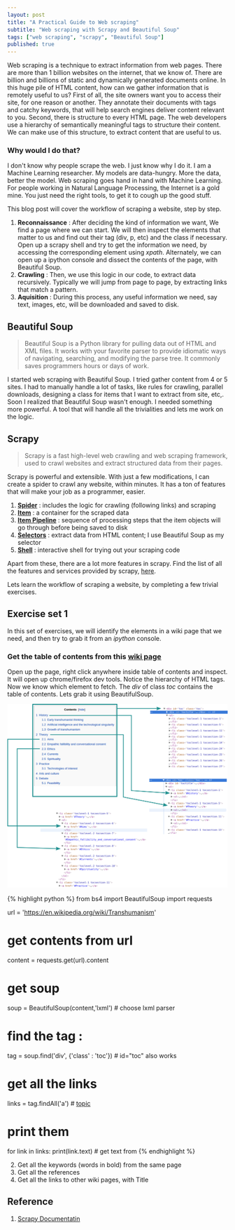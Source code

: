 ```yaml
---
layout: post
title: "A Practical Guide to Web scraping"
subtitle: "Web scraping with Scrapy and Beautiful Soup"
tags: ["web scraping", "scrapy", "Beautiful Soup"]
published: true
---
```


Web scraping is a technique to extract information from web pages. There are more than 1 billion websites on the internet, that we know of. There are billion and billions of static and dynamically generated documents online. In this huge pile of HTML content, how can we gather information that is remotely useful to us? First of all, the site owners want you to access their site, for one reason or another. They annotate their documents with tags and catchy keywords, that will help search engines deliver content relevant to you. Second, there is structure to every HTML page. The web developers use a hierarchy of semantically meaningful tags to structure their content. We can make use of this structure, to extract content that are useful to us.

### Why would I do that?

I don't know why people scrape the web. I just know why I do it. I am a Machine Learning researcher. My models are data-hungry. More the data, better the model. Web scraping goes hand in hand with Machine Learning. For people working in Natural Language Processing, the Internet is a gold mine. You just need the right tools, to get it to cough up the good stuff.

This blog post will cover the workflow of scraping a website, step by step. 

1. **Reconnaissance** : After deciding the kind of information we want, We find a page where we can start. We will then inspect the elements that matter to us and find out their tag (div, p, etc) and the class if necessary. Open up a scrapy shell and try to get the information we need, by accessing the corresponding element using *xpath*. Alternately, we can open up a ipython console and dissect the contents of the page, with Beautiful Soup.
2. **Crawling** : Then, we use this logic in our code, to extract data recursively. Typically we will jump from page to page, by extracting links that match a pattern.
3. **Aquisition** : During this process, any useful information we need, say text, images, etc, will be downloaded and saved to disk. 

## Beautiful Soup

> Beautiful Soup is a Python library for pulling data out of HTML and XML files. It works with your favorite parser to provide idiomatic ways of navigating, searching, and modifying the parse tree. It commonly saves programmers hours or days of work.

I started web scraping with Beautiful Soup. I tried gather content from 4 or 5 sites. I had to manually handle a lot of tasks, like rules for crawling, parallel downloads, designing a class for items that I want to extract from site, etc,. Soon I realized that Beautiful Soup wasn't enough. I needed something more powerful. A tool that will handle all the trivialities and lets me work on the logic.

## Scrapy

> Scrapy is a fast high-level web crawling and web scraping framework, used to crawl websites and extract structured data from their pages.

Scrapy is powerful and extensible. With just a few modifications, I can create a spider to crawl any website, within minutes. It has a ton of features that will make your job as a programmer, easier.

1. [**Spider**](http://doc.scrapy.org/en/latest/topics/spiders.html) : includes the logic for crawling (following links) and scraping
2. [**Item**](http://doc.scrapy.org/en/latest/topics/items.html) : a container for the scraped data
3. [**Item Pipeline**](http://doc.scrapy.org/en/latest/topics/item-pipeline.html) : sequence of processing steps that the item objects will go through before being saved to disk
4. [**Selectors**](http://doc.scrapy.org/en/latest/topics/selectors.html) : extract data from HTML content; I use Beautiful Soup as my selector
5. [**Shell**](http://doc.scrapy.org/en/latest/topics/shell.html) : interactive shell for trying out your scraping code

Apart from these, there are a lot more features in scrapy. Find the list of all the features and services provided by scrapy, [here](http://doc.scrapy.org/en/latest/#basic-concepts).


Lets learn the workflow of scraping a website, by completing a few trivial exercises.

## Exercise set 1

In this set of exercises, we will identify the elements in a wiki page that we need, and then try to grab it from an *ipython* console. 

### Get the table of contents from this [wiki page](https://en.wikipedia.org/wiki/Transhumanism)

Open up the page, right click anywhere inside table of contents and inspect. It will open up chrome/firefox dev tools. Notice the hierarchy of HTML tags. Now we know which element to fetch. The *div* of class *toc* contains the table of contents. Lets grab it using BeautifulSoup.

![](/img/scrapy/wiki_img1.png)

{% highlight python %}
from bs4 import BeautifulSoup
import requests

url = 'https://en.wikipedia.org/wiki/Transhumanism'

# get contents from url
content = requests.get(url).content
# get soup
soup = BeautifulSoup(content,'lxml') # choose lxml parser
# find the tag : <div class="toc">
tag = soup.find('div', {'class' : 'toc'}) # id="toc" also works
# get all the links
links = tag.findAll('a') # <a href='/path/to/div'>topic</a>
# print them 
for link in links:
	print(link.text) # get text from <a>
{% endhighlight %}


2. Get all the keywords (words in bold) from the same page
3. Get all the references
4. Get all the links to other wiki pages, with Title


## Reference

1. [Scrapy Documentatin](http://doc.scrapy.org/en/latest/)

